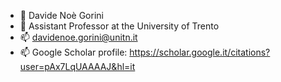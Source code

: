 - 👋 Davide Noè Gorini
- 👀 Assistant Professor at the University of Trento
- 📫 davidenoe.gorini@unitn.it
- 📫 Google Scholar profile: https://scholar.google.it/citations?user=pAx7LqUAAAAJ&hl=it

<!---
DavideNoeGorini/DavideNoeGorini is a ✨ special ✨ repository because its `README.md` (this file) appears on your GitHub profile.
You can click the Preview link to take a look at your changes.
--->
